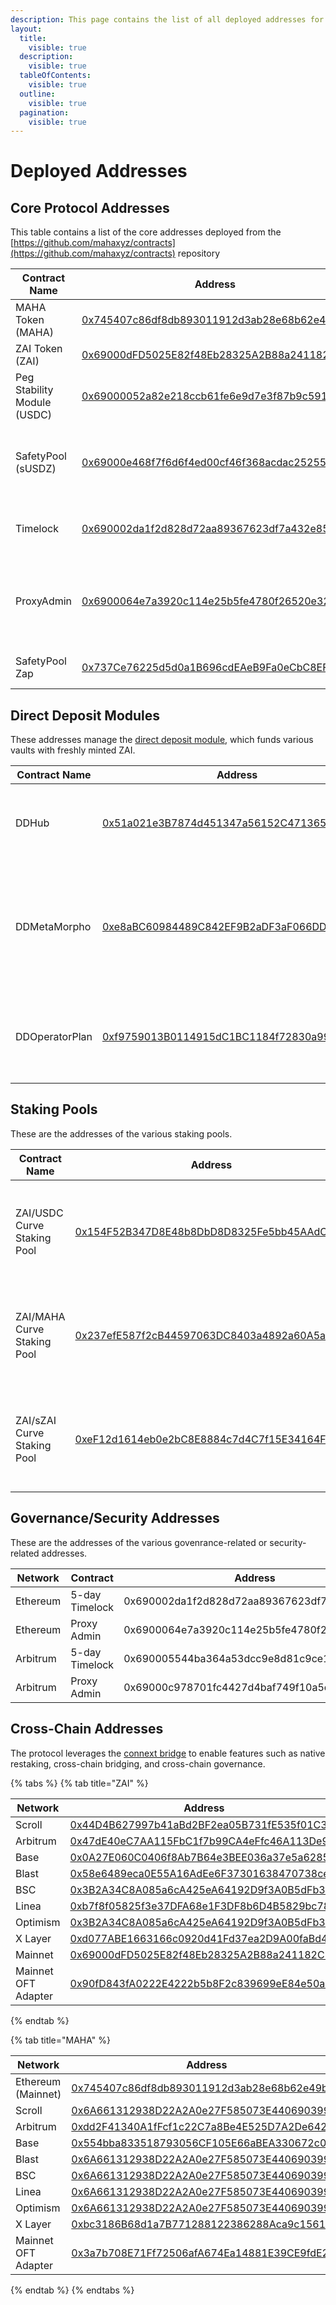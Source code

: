 ```yaml
---
description: This page contains the list of all deployed addresses for the protocol.
layout:
  title:
    visible: true
  description:
    visible: true
  tableOfContents:
    visible: true
  outline:
    visible: true
  pagination:
    visible: true
---
```


# Deployed Addresses

## Core Protocol Addresses

This table contains a list of the core addresses deployed from the [https://github.com/mahaxyz/contracts](https://github.com/mahaxyz/contracts) repository

| Contract Name               | Address                                                                                                               | Comments                                                        |
| --------------------------- | --------------------------------------------------------------------------------------------------------------------- | --------------------------------------------------------------- |
| MAHA Token (MAHA)           | [0x745407c86df8db893011912d3ab28e68b62e49b0](https://etherscan.io/token/0x745407c86df8db893011912d3ab28e68b62e49b0)   | The governance token                                            |
| ZAI Token (ZAI)             | [0x69000dFD5025E82f48Eb28325A2B88a241182CEd](https://etherscan.io/token/0x69000dFD5025E82f48Eb28325A2B88a241182CEd)   | The USD stablecoin                                              |
| Peg Stability Module (USDC) | [0x69000052a82e218ccb61fe6e9d7e3f87b9c5916f](https://etherscan.io/address/0x69000052a82e218ccb61fe6e9d7e3f87b9c5916f) | Used to mint ZAI with USDC collateral                           |
| SafetyPool (sUSDZ)          | [0x69000e468f7f6d6f4ed00cf46f368acdac252553](https://etherscan.io/address/0x69000e468f7f6d6f4ed00cf46f368acdac252553) | Safety Pool used to stake ZAI to protect against bad debt       |
| Timelock                    | [0x690002da1f2d828d72aa89367623df7a432e85a9](https://etherscan.io/address/0x690002da1f2d828d72aa89367623df7a432e85a9) | All protocol ownership rests in this timelock                   |
| ProxyAdmin                  | [0x6900064e7a3920c114e25b5fe4780f26520e3231](https://etherscan.io/address/0x6900064e7a3920c114e25b5fe4780f26520e3231) | Used as the admin for all deployed proxies. Owned by governance |
| SafetyPool Zap              | [0x737Ce76225d5d0a1B696cdEAeB9Fa0eCbC8EF424](https://etherscan.io/address/0x737Ce76225d5d0a1B696cdEAeB9Fa0eCbC8EF424) | Used to zap into the safety pool.                               |

## Direct Deposit Modules <a href="#layer-2-addresses" id="layer-2-addresses"></a>

These addresses manage the [direct deposit module](deployed-addresses.md#layer-2-addresses), which funds various vaults with freshly minted ZAI.

| Contract Name  | Address                                                                                                               | Comments                                                                                  |
| -------------- | --------------------------------------------------------------------------------------------------------------------- | ----------------------------------------------------------------------------------------- |
| DDHub          | [0x51a021e3B7874d451347a56152C47136593b6740](https://etherscan.io/address/0x51a021e3B7874d451347a56152C47136593b6740) | Direct Deposit module that mints ZAI to be used for lending                               |
| DDMetaMorpho   | [0xe8aBC60984489C842EF9B2aDF3aF066DD260744B](https://etherscan.io/address/0xe8abc60984489c842ef9b2adf3af066dd260744b) | Direct Deposit MetaMorpho Pool that uses te minted ZAI to supply into a MetaMorpho vault. |
| DDOperatorPlan | [0xf9759013B0114915dC1BC1184f72830a999f4111](https://etherscan.io/address/0xf9759013B0114915dC1BC1184f72830a999f4111) | A simple operator plan that sets the target on the MetaMorpho vaults                      |

## Staking Pools <a href="#layer-2-addresses" id="layer-2-addresses"></a>

These are the addresses of the various staking pools.

| Contract Name               | Address                                                                                                               | Comments                                                                                                                        |
| --------------------------- | --------------------------------------------------------------------------------------------------------------------- | ------------------------------------------------------------------------------------------------------------------------------- |
| ZAI/USDC Curve Staking Pool | [0x154F52B347D8E48b8DbD8D8325Fe5bb45AAdCCDa](https://etherscan.io/address/0x154F52B347D8E48b8DbD8D8325Fe5bb45AAdCCDa) | The staking pool for the [ZAI/USDC Liquidity Pool](https://curve.fi/#/ethereum/pools/factory-stable-ng-229/deposit) on Curve.fi |
| ZAI/MAHA Curve Staking Pool | [0x237efE587f2cB44597063DC8403a4892a60A5a4f](https://etherscan.io/address/0x237efE587f2cB44597063DC8403a4892a60A5a4f) | The staking pool for the [ZAI/MAHA Liquidity Pool](https://curve.fi/#/ethereum/pools/factory-twocrypto-54/deposit) on Curve.fi  |
| ZAI/sZAI Curve Staking Pool | [0xeF12d1614eb0e2bC8E8884c7d4C7f15E34164F40](https://etherscan.io/address/0xeF12d1614eb0e2bC8E8884c7d4C7f15E34164F40) | The staking pool for the [ZAI/sZAI Liquidity Pool](https://curve.fi/#/ethereum/pools/factory-stable-ng-230/deposit) on Curve.fi |

## Governance/Security Addresses <a href="#layer-2-addresses" id="layer-2-addresses"></a>

These are the addresses of the various govenrance-related or security-related addresses.

<table><thead><tr><th width="134">Network</th><th width="156">Contract</th><th>Address</th></tr></thead><tbody><tr><td>Ethereum</td><td>5-day Timelock</td><td>0x690002da1f2d828d72aa89367623df7a432e85a9</td></tr><tr><td>Ethereum</td><td>Proxy Admin</td><td>0x6900064e7a3920c114e25b5fe4780f26520e3231</td></tr><tr><td>Arbitrum</td><td>5-day Timelock</td><td>0x690005544ba364a53dcc9e8d81c9ce1e90018ab7</td></tr><tr><td>Arbitrum</td><td>Proxy Admin</td><td>0x69000c978701fc4427d4baf749f10a5cec582863</td></tr></tbody></table>

## Cross-Chain Addresses <a href="#layer-2-addresses" id="layer-2-addresses"></a>

The protocol leverages the [connext bridge](https://www.connext.network/) to enable features such as native restaking, cross-chain bridging, and cross-chain governance.

{% tabs %}
{% tab title="ZAI" %}

<table><thead><tr><th width="200">Network</th><th>Address</th><th data-hidden>Contract</th></tr></thead><tbody><tr><td>Scroll</td><td><a href="https://scrollscan.com/address/0x44D4B627997b41aBd2BF2ea05B731fE535f01C3D">0x44D4B627997b41aBd2BF2ea05B731fE535f01C3D</a></td><td></td></tr><tr><td>Arbitrum</td><td><a href="https://arbiscan.io/address/0x47dE40eC7AA115FbC1f7b99CA4eFfc46A113De9B">0x47dE40eC7AA115FbC1f7b99CA4eFfc46A113De9B</a></td><td></td></tr><tr><td>Base</td><td><a href="https://basescan.org/address/0x0a27e060c0406f8ab7b64e3bee036a37e5a62853">0x0A27E060C0406f8Ab7B64e3BEE036a37e5a62853</a></td><td></td></tr><tr><td>Blast</td><td><a href="https://blastscan.io/address/0x58e6489eca0E55A16AdEe6F37301638470738ce6">0x58e6489eca0E55A16AdEe6F37301638470738ce6</a></td><td></td></tr><tr><td>BSC</td><td><a href="https://bscscan.com/address/0x3B2A34C8A085a6cA425eA64192D9f3A0B5dFb397">0x3B2A34C8A085a6cA425eA64192D9f3A0B5dFb397</a></td><td></td></tr><tr><td>Linea</td><td><a href="https://lineascan.build/address/0xb7f8f05825f3e37DFA68e1F3DF8b6D4B5829bc78">0xb7f8f05825f3e37DFA68e1F3DF8b6D4B5829bc78</a></td><td></td></tr><tr><td>Optimism</td><td><a href="https://optimistic.etherscan.io/address/0x3B2A34C8A085a6cA425eA64192D9f3A0B5dFb397">0x3B2A34C8A085a6cA425eA64192D9f3A0B5dFb397</a></td><td></td></tr><tr><td>X Layer</td><td><a href="https://www.oklink.com/xlayer/token/0xd077ABE1663166c0920d41Fd37ea2D9A00faBd40">0xd077ABE1663166c0920d41Fd37ea2D9A00faBd40</a></td><td></td></tr><tr><td>Mainnet</td><td><a href="https://etherscan.io/token/0x69000dFD5025E82f48Eb28325A2B88a241182CEd">0x69000dFD5025E82f48Eb28325A2B88a241182CEd</a></td><td></td></tr><tr><td>Mainnet OFT Adapter</td><td><a href="https://etherscan.io/address/0x90fD843fA0222E4222b5b8F2c839699eE84e50a0">0x90fD843fA0222E4222b5b8F2c839699eE84e50a0</a></td><td></td></tr></tbody></table>
{% endtab %}

{% tab title="MAHA" %}

<table><thead><tr><th width="153">Network</th><th>Address</th><th data-hidden>Contract</th></tr></thead><tbody><tr><td>Ethereum (Mainnet)</td><td><a href="https://etherscan.io/token/0x745407c86df8db893011912d3ab28e68b62e49b0">0x745407c86df8db893011912d3ab28e68b62e49b0</a></td><td>MAHAToken</td></tr><tr><td>Scroll</td><td><a href="https://scrollscan.com/token/0x6A661312938D22A2A0e27F585073E4406903990a">0x6A661312938D22A2A0e27F585073E4406903990a</a></td><td></td></tr><tr><td>Arbitrum</td><td><a href="https://arbiscan.io/token/0xdd2F41340A1fFcf1c22C7a8Be4E525D7A2De642b">0xdd2F41340A1fFcf1c22C7a8Be4E525D7A2De642b</a></td><td></td></tr><tr><td>Base</td><td><a href="https://basescan.org/token/0x554bba833518793056CF105E66aBEA330672c0dE">0x554bba833518793056CF105E66aBEA330672c0dE</a></td><td></td></tr><tr><td>Blast</td><td><a href="https://blastscan.io/token/0x6A661312938D22A2A0e27F585073E4406903990a">0x6A661312938D22A2A0e27F585073E4406903990a</a></td><td></td></tr><tr><td>BSC</td><td><a href="https://bscscan.com/token/0x6A661312938D22A2A0e27F585073E4406903990a">0x6A661312938D22A2A0e27F585073E4406903990a</a></td><td></td></tr><tr><td>Linea</td><td><a href="https://lineascan.build/token/0x6A661312938D22A2A0e27F585073E4406903990a">0x6A661312938D22A2A0e27F585073E4406903990a</a></td><td></td></tr><tr><td>Optimism</td><td><a href="https://optimistic.etherscan.io/token/0x6A661312938D22A2A0e27F585073E4406903990a">0x6A661312938D22A2A0e27F585073E4406903990a</a></td><td></td></tr><tr><td>X Layer</td><td><a href="https://www.oklink.com/xlayer/token/0xbc3186B68d1a7B771288122386288Aca9c1561a9">0xbc3186B68d1a7B771288122386288Aca9c1561a9</a></td><td></td></tr><tr><td>Mainnet OFT Adapter</td><td><a href="https://etherscan.io/address/0x3a7b708E71Ff72506afA674Ea14881E39CE9fdE2">0x3a7b708E71Ff72506afA674Ea14881E39CE9fdE2</a></td><td></td></tr></tbody></table>
{% endtab %}
{% endtabs %}
